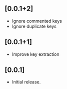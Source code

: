 ## [0.0.1+2]

* Ignore commented keys
* Ignore duplicate keys

## [0.0.1+1]

* Improve key extraction

## [0.0.1]

* Initial release.
